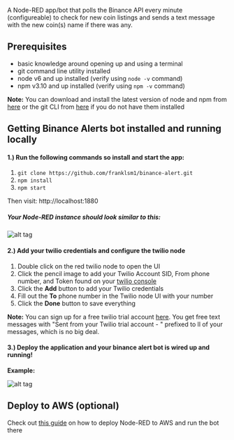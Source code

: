 A Node-RED app/bot that polls the Binance API every minute (configureable) to check for new coin listings and sends a text message with the new coin(s) name if there was any.

## Prerequisites
- basic knowledge around opening up and using a terminal
- git command line utility installed
- node v6 and up installed (verify using `node -v` command)
- npm v3.10 and up installed (verify using `npm -v` command)

**Note:** You can download and install the latest version of node and npm from [here](https://nodejs.org/en/download/) or the git CLI from [here](https://git-scm.com/book/en/v2/Getting-Started-Installing-Git) if you do not have them installed

## Getting Binance Alerts bot installed and running locally
#### 1.) Run the following commands so install and start the app:
1. `git clone https://github.com/franklsm1/binance-alert.git`
2. `npm install`
3. `npm start`

Then visit: http://localhost:1880

##### Your Node-RED instance should look similar to this:
![alt tag](../master/exampleFlow.png)

#### 2.) Add your twilio credentials and configure the twilio node
1. Double click on the red twilio node to open the UI
2. Click the pencil image to add your Twilio Account SID, From phone number, and Token found on your [twilio console](https://www.twilio.com/console)
3. Click the **Add** button to add your Twilio credentials
4. Fill out the **To** phone number in the Twilio node UI with your number
5. Click the **Done** button to save everything
 
 **Note:** You can sign up for a free twilio trial account [here](https://www.twilio.com/try-twilio). You get free text messages with "Sent from your Twilio trial account - " prefixed to ll of your messages, which is no big deal.

#### 3.) Deploy the application and your binance alert bot is wired up and running!
**Example:**

![alt tag](../master/image.png)

## Deploy to AWS (optional)
Check out [this guide](https://nodered.org/docs/platforms/aws) on how to deploy Node-RED to AWS and run the bot there
